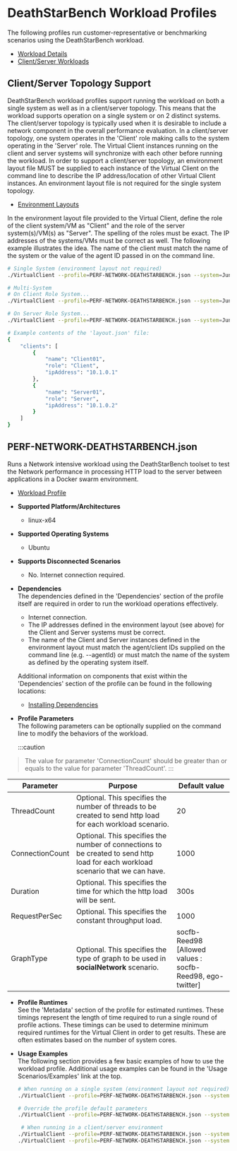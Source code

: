 # DeathStarBench Workload Profiles
The following profiles run customer-representative or benchmarking scenarios using the DeathStarBench workload.  

* [Workload Details](./deathstarbench.md)  
* [Client/Server Workloads](../../guides/0020-client-server.md)

## Client/Server Topology Support
DeathStarBench workload profiles support running the workload on both a single system as well as in a client/server topology. This means that the workload supports
operation on a single system or on 2 distinct systems. The client/server topology is typically used when it is desirable to include a network component in the
overall performance evaluation. In a client/server topology, one system operates in the 'Client' role making calls to the system operating in the 'Server' role. 
The Virtual Client instances running on the client and server systems will synchronize with each other before running the workload. In order to support a client/server topology,
an environment layout file MUST be supplied to each instance of the Virtual Client on the command line to describe the IP address/location of other Virtual Client instances. An
environment layout file is not required for the single system topology.

* [Environment Layouts](../../guides/0020-client-server.md)

In the environment layout file provided to the Virtual Client, define the role of the client system/VM as "Client" and the role of the server system(s)/VM(s) as "Server".
The spelling of the roles must be exact. The IP addresses of the systems/VMs must be correct as well. The following example illustrates the
idea. The name of the client must match the name of the system or the value of the agent ID passed in on the command line.

``` bash
# Single System (environment layout not required)
./VirtualClient --profile=PERF-NETWORK-DEATHSTARBENCH.json --system=Juno --timeout=1440

# Multi-System
# On Client Role System...
./VirtualClient --profile=PERF-NETWORK-DEATHSTARBENCH.json --system=Juno --timeout=1440 --clientId=Client01 --layoutPath=/any/path/to/layout.json

# On Server Role System...
./VirtualClient --profile=PERF-NETWORK-DEATHSTARBENCH.json --system=Juno --timeout=1440 --clientId=Server01 --layoutPath=/any/path/to/layout.json

# Example contents of the 'layout.json' file:
{
    "clients": [
        {
            "name": "Client01",
            "role": "Client",
            "ipAddress": "10.1.0.1"
        },
        {
            "name": "Server01",
            "role": "Server",
            "ipAddress": "10.1.0.2"
        }
    ]
}
```

## PERF-NETWORK-DEATHSTARBENCH.json
Runs a Network intensive workload using the DeathStarBench toolset to test the Network performance in processing HTTP load to 
the server between applications in a Docker swarm environment.

* [Workload Profile](https://github.com/microsoft/VirtualClient/blob/main/src/VirtualClient/VirtualClient.Main/profiles/PERF-NETWORK-DEATHSTARBENCH.json) 

* **Supported Platform/Architectures**
  * linux-x64

* **Supported Operating Systems**
   * Ubuntu

* **Supports Disconnected Scenarios**  
  * No. Internet connection required.

* **Dependencies**  
  The dependencies defined in the 'Dependencies' section of the profile itself are required in order to run the workload operations effectively.
  * Internet connection.
  * The IP addresses defined in the environment layout (see above) for the Client and Server systems must be correct.
  * The name of the Client and Server instances defined in the environment layout must match the agent/client IDs supplied on the command line (e.g. --agentId)
    or must match the name of the system as defined by the operating system itself.

  Additional information on components that exist within the 'Dependencies' section of the profile can be found in the following locations:
  * [Installing Dependencies](https://microsoft.github.io/VirtualClient/docs/category/dependencies/)

* **Profile Parameters**  
  The following parameters can be optionally supplied on the command line to modify the behaviors of the workload.

  :::caution
 > The value for parameter 'ConnectionCount' should be greater than or equals to the value for parameter 'ThreadCount'.
  :::

  | Parameter                 | Purpose                                                                         | Default value |
  |---------------------------|---------------------------------------------------------------------------------|---------------|
  | ThreadCount          | Optional. This specifies the number of threads to be created to send http load for each workload scenario. | 20
  | ConnectionCount        | Optional. This specifies the number of connections to be created to send http load for each workload scenario that we can have. | 1000
  | Duration                   | Optional. This specifies the time for which the http load will be sent. | 300s
  | RequestPerSec          | Optional. This specifies the constant throughput load. | 1000 
  | GraphType           | Optional. This specifies the type of graph to be used in **socialNetwork** scenario. | socfb-Reed98 [Allowed values : socfb-Reed98, ego-twitter] |

* **Profile Runtimes**  
  See the 'Metadata' section of the profile for estimated runtimes. These timings represent the length of time required to run a single round of profile 
  actions. These timings can be used to determine minimum required runtimes for the Virtual Client in order to get results. These are often estimates based on the
  number of system cores. 

* **Usage Examples**  
  The following section provides a few basic examples of how to use the workload profile. Additional usage examples can be found in the
  'Usage Scenarios/Examples' link at the top.

  ``` bash
  # When running on a single system (environment layout not required)
  ./VirtualClient --profile=PERF-NETWORK-DEATHSTARBENCH.json --system=Demo --timeout=1440 --packageStore="{BlobConnectionString|SAS Uri}"

  # Override the profile default parameters
  ./VirtualClient --profile=PERF-NETWORK-DEATHSTARBENCH.json --system=Demo --timeout=1440 --packageStore="{BlobConnectionString|SAS Uri}" --parameters="Duration=60s,,,ThreadCount=2,,,ConnectionCount=100"

   # When running in a client/server environment
  ./VirtualClient --profile=PERF-NETWORK-DEATHSTARBENCH.json --system=Demo --timeout=1440 --clientId=Client01 --packageStore="{BlobConnectionString|SAS Uri}" --layoutPath="/any/path/to/layout.json"
  ./VirtualClient --profile=PERF-NETWORK-DEATHSTARBENCH.json --system=Demo --timeout=1440 --clientId=Server01 --packageStore="{BlobConnectionString|SAS Uri}" --layoutPath="/any/path/to/layout.json"
  ```
